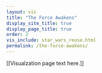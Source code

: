 ```yaml
---
layout: vis
title: "The Force Awakens"
display_site_title: true
display_page_title: true
order: 2
vis_include: star_wars_reuse.html
permalink: /the-force-awakens/
---
```


[[Visualzation page text here.]]

